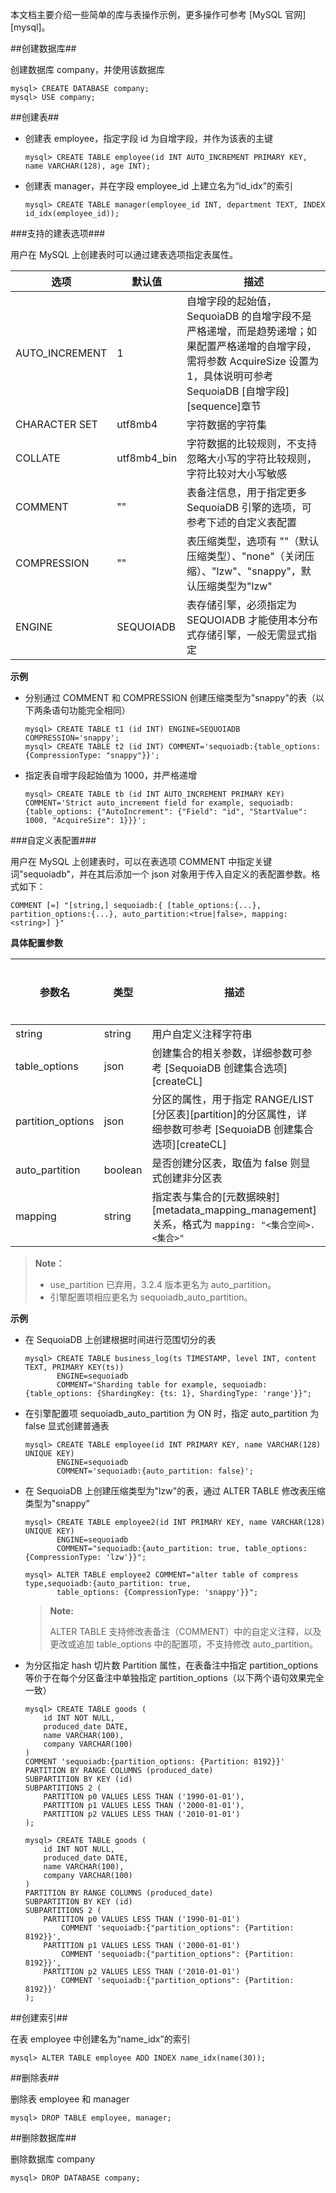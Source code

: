 [^_^]:
    MySQL 实例-库与表操作

本文档主要介绍一些简单的库与表操作示例，更多操作可参考 [MySQL 官网][mysql]。

##创建数据库##

创建数据库 company，并使用该数据库

```lang-sql
mysql> CREATE DATABASE company;
mysql> USE company;
```

##创建表##

- 创建表 employee，指定字段 id 为自增字段，并作为该表的主键

    ```lang-sql
    mysql> CREATE TABLE employee(id INT AUTO_INCREMENT PRIMARY KEY, name VARCHAR(128), age INT);
    ```

- 创建表 manager，并在字段 employee_id 上建立名为“id_idx”的索引

    ```lang-sql
    mysql> CREATE TABLE manager(employee_id INT, department TEXT, INDEX id_idx(employee_id));
    ```

###支持的建表选项###

用户在 MySQL 上创建表时可以通过建表选项指定表属性。

| 选项 | 默认值 | 描述 |
| ---- | ------ | ---- |
| AUTO_INCREMENT | 1 | 自增字段的起始值，SequoiaDB 的自增字段不是严格递增，而是趋势递增；如果配置严格递增的自增字段，需将参数 AcquireSize 设置为 1，具体说明可参考 SequoiaDB [自增字段][sequence]章节 |
| CHARACTER SET | utf8mb4 | 字符数据的字符集 |
| COLLATE | utf8mb4_bin | 字符数据的比较规则，不支持忽略大小写的字符比较规则，字符比较对大小写敏感 |
| COMMENT | "" | 表备注信息，用于指定更多 SequoiaDB 引擎的选项，可参考下述的自定义表配置 |
| COMPRESSION | "" | 表压缩类型，选项有 ""（默认压缩类型）、"none"（关闭压缩）、"lzw"、"snappy"，默认压缩类型为"lzw" |
| ENGINE | SEQUOIADB | 表存储引擎，必须指定为 SEQUOIADB 才能使用本分布式存储引擎，一般无需显式指定 |

**示例**

- 分别通过 COMMENT 和 COMPRESSION 创建压缩类型为"snappy"的表（以下两条语句功能完全相同）

    ```lang-sql
    mysql> CREATE TABLE t1 (id INT) ENGINE=SEQUOIADB COMPRESSION='snappy';
    mysql> CREATE TABLE t2 (id INT) COMMENT='sequoiadb:{table_options: {CompressionType: "snappy"}}';
    ```

- 指定表自增字段起始值为 1000，并严格递增

    ```lang-sql
    mysql> CREATE TABLE tb (id INT AUTO_INCREMENT PRIMARY KEY) COMMENT='Strict auto_increment field for example, sequoiadb:{table_options: {"AutoIncrement": {"Field": "id", "StartValue": 1000, "AcquireSize": 1}}}';
    ```

###自定义表配置###

用户在 MySQL 上创建表时，可以在表选项 COMMENT 中指定关键词"sequoiadb"，并在其后添加一个 json 对象用于传入自定义的表配置参数。格式如下：

```lang-ini
COMMENT [=] "[string,] sequoiadb:{ [table_options:{...}, partition_options:{...}, auto_partition:<true|false>, mapping: <string>] }"
```

**具体配置参数**

| 参数名 | 类型 | 描述 | 是否必填 |
| ------ | --- | ------ | ------ |
| string | string |用户自定义注释字符串 | 否 |
| table_options | json | 创建集合的相关参数，详细参数可参考 [SequoiaDB 创建集合选项][createCL]| 否 |
| partition_options | json | 分区的属性，用于指定 RANGE/LIST [分区表][partition]的分区属性，详细参数可参考 [SequoiaDB 创建集合选项][createCL]| 否 |
| auto_partition | boolean | 是否创建分区表，取值为 false 则显式创建非分区表| 否 |
| mapping | string | 指定表与集合的[元数据映射][metadata_mapping_management]关系，格式为 `mapping: "<集合空间>.<集合>"`| 否 |

>**Note：**
>
>* use_partition 已弃用，3.2.4 版本更名为 auto_partition。
>* 引擎配置项相应更名为 sequoiadb_auto_partition。

**示例**

- 在 SequoiaDB 上创建根据时间进行范围切分的表

    ```lang-sql
    mysql> CREATE TABLE business_log(ts TIMESTAMP, level INT, content TEXT, PRIMARY KEY(ts))
           ENGINE=sequoiadb
           COMMENT="Sharding table for example, sequoiadb:{table_options: {ShardingKey: {ts: 1}, ShardingType: 'range'}}";
    ```

- 在引擎配置项 sequoiadb_auto_partition 为 ON 时，指定 auto_partition 为 false 显式创建普通表

    ```lang-sql
    mysql> CREATE TABLE employee(id INT PRIMARY KEY, name VARCHAR(128) UNIQUE KEY)
           ENGINE=sequoiadb
           COMMENT='sequoiadb:{auto_partition: false}';
    ```

- 在 SequoiaDB 上创建压缩类型为"lzw"的表，通过 ALTER TABLE 修改表压缩类型为"snappy"

    ```lang-sql
    mysql> CREATE TABLE employee2(id INT PRIMARY KEY, name VARCHAR(128) UNIQUE KEY)
           ENGINE=sequoiadb
           COMMENT="sequoiadb:{auto_partition: true, table_options: {CompressionType: 'lzw'}}";
    
    mysql> ALTER TABLE employee2 COMMENT="alter table of compress type,sequoiadb:{auto_partition: true,
           table_options: {CompressionType: 'snappy'}}";
    ```
    > **Note:**
    >
    >ALTER TABLE 支持修改表备注（COMMENT）中的自定义注释，以及更改或追加 table_options 中的配置项，不支持修改 auto_partition。

- 为分区指定 hash 切片数 Partition 属性，在表备注中指定 partition_options 等价于在每个分区备注中单独指定 partition_options（以下两个语句效果完全一致）

    ```lang-sql
    mysql> CREATE TABLE goods (
        id INT NOT NULL,
        produced_date DATE,
        name VARCHAR(100),
        company VARCHAR(100)
    )
    COMMENT 'sequoiadb:{partition_options: {Partition: 8192}}'
    PARTITION BY RANGE COLUMNS (produced_date)
    SUBPARTITION BY KEY (id)
    SUBPARTITIONS 2 (
        PARTITION p0 VALUES LESS THAN ('1990-01-01'),
        PARTITION p1 VALUES LESS THAN ('2000-01-01'),
        PARTITION p2 VALUES LESS THAN ('2010-01-01')
    );
    
    mysql> CREATE TABLE goods (
        id INT NOT NULL,
        produced_date DATE,
        name VARCHAR(100),
        company VARCHAR(100)
    )
    PARTITION BY RANGE COLUMNS (produced_date)
    SUBPARTITION BY KEY (id)
    SUBPARTITIONS 2 (
        PARTITION p0 VALUES LESS THAN ('1990-01-01')
            COMMENT 'sequoiadb:{"partition_options": {Partition: 8192}}',
        PARTITION p1 VALUES LESS THAN ('2000-01-01')
            COMMENT 'sequoiadb:{"partition_options": {Partition: 8192}}',
        PARTITION p2 VALUES LESS THAN ('2010-01-01')
            COMMENT 'sequoiadb:{"partition_options": {Partition: 8192}}'
    );
    ```

##创建索引##

在表 employee 中创建名为“name_idx”的索引

```lang-sql
mysql> ALTER TABLE employee ADD INDEX name_idx(name(30));
```

##删除表##

删除表 employee 和 manager

```lang-sql
mysql> DROP TABLE employee, manager;
```

##删除数据库##

删除数据库 company

```lang-sql
mysql> DROP DATABASE company;
```


[^_^]:
     本文使用的所有引用和链接
[mysql]:https://dev.mysql.com/doc/refman/5.7/en/
[sequence]:manual/Distributed_Engine/Architecture/Data_Model/sequence.md
[config]:manual/Database_Instance/Relational_Instance/MySQL_Instance/Operation/database_and_table_operation.md#自定义表配置
[createCL]:manual/Manual/Sequoiadb_Command/SdbCS/createCL.md
[partition]:manual/Database_Instance/Relational_Instance/MySQL_Instance/Operation/partition.md
[sdbpasswd]:manual/Distributed_Engine/Maintainance/Mgmt_Tools/sdbpasswd.md#引擎配置
[metadata_mapping_management]:Database_Instance/Relational_Instance/MySQL_Instance/Maintainance/metadata_mapping_management.md